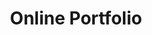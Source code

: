 ---
title: 'Online Portfolio'
type: 'personal project'
affiliation:
image:
    url:
    alt:
skills: ['HTML', 'Astro Framework', 'CSS', 'Javascript', 'UI/UX']
links: []
linkTitles: []
linkTypes: []
---
